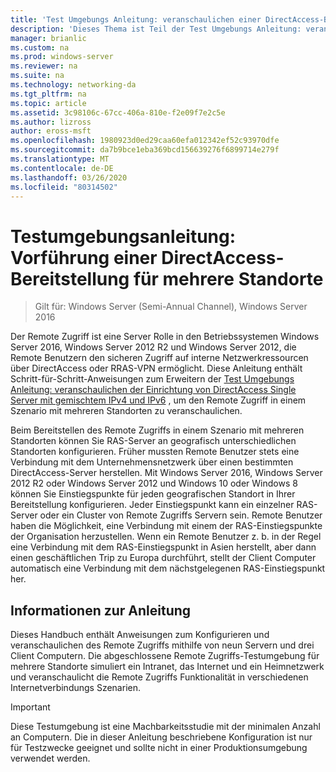 ```yaml
---
title: 'Test Umgebungs Anleitung: veranschaulichen einer DirectAccess-Bereitstellung mit mehreren Standorten'
description: 'Dieses Thema ist Teil der Test Umgebungs Anleitung: veranschaulichen einer DirectAccess-Bereitstellung für mehrere Standorte für Windows Server 2016'
manager: brianlic
ms.custom: na
ms.prod: windows-server
ms.reviewer: na
ms.suite: na
ms.technology: networking-da
ms.tgt_pltfrm: na
ms.topic: article
ms.assetid: 3c98106c-67cc-406a-810e-f2e09f7e2c5e
ms.author: lizross
author: eross-msft
ms.openlocfilehash: 1980923d0ed29caa60efa012342ef52c93970dfe
ms.sourcegitcommit: da7b9bce1eba369bcd156639276f6899714e279f
ms.translationtype: MT
ms.contentlocale: de-DE
ms.lasthandoff: 03/26/2020
ms.locfileid: "80314502"
---
```

# <a name="test-lab-guide-demonstrate-a-directaccess-multisite-deployment"></a>Testumgebungsanleitung: Vorführung einer DirectAccess-Bereitstellung für mehrere Standorte

>Gilt für: Windows Server (Semi-Annual Channel), Windows Server 2016

Der Remote Zugriff ist eine Server Rolle in den Betriebssystemen Windows Server 2016, Windows Server 2012 R2 und Windows Server 2012, die Remote Benutzern den sicheren Zugriff auf interne Netzwerkressourcen über DirectAccess oder RRAS-VPN ermöglicht. Diese Anleitung enthält Schritt-für-Schritt-Anweisungen zum Erweitern der [Test Umgebungs Anleitung: veranschaulichen der Einrichtung von DirectAccess Single Server mit gemischtem IPv4 und IPv6](https://go.microsoft.com/fwlink/p/?LinkId=237004) , um den Remote Zugriff in einem Szenario mit mehreren Standorten zu veranschaulichen.  
  
Beim Bereitstellen des Remote Zugriffs in einem Szenario mit mehreren Standorten können Sie RAS-Server an geografisch unterschiedlichen Standorten konfigurieren. Früher mussten Remote Benutzer stets eine Verbindung mit dem Unternehmensnetzwerk über einen bestimmten DirectAccess-Server herstellen. Mit Windows Server 2016, Windows Server 2012 R2 oder Windows Server 2012 und Windows 10 oder Windows 8 können Sie Einstiegspunkte für jeden geografischen Standort in Ihrer Bereitstellung konfigurieren. Jeder Einstiegspunkt kann ein einzelner RAS-Server oder ein Cluster von Remote Zugriffs Servern sein. Remote Benutzer haben die Möglichkeit, eine Verbindung mit einem der RAS-Einstiegspunkte der Organisation herzustellen. Wenn ein Remote Benutzer z. b. in der Regel eine Verbindung mit dem RAS-Einstiegspunkt in Asien herstellt, aber dann einen geschäftlichen Trip zu Europa durchführt, stellt der Client Computer automatisch eine Verbindung mit dem nächstgelegenen RAS-Einstiegspunkt her.  
  
## <a name="about-this-guide"></a>Informationen zur Anleitung  
Dieses Handbuch enthält Anweisungen zum Konfigurieren und veranschaulichen des Remote Zugriffs mithilfe von neun Servern und drei Client Computern. Die abgeschlossene Remote Zugriffs-Testumgebung für mehrere Standorte simuliert ein Intranet, das Internet und ein Heimnetzwerk und veranschaulicht die Remote Zugriffs Funktionalität in verschiedenen Internetverbindungs Szenarien.  
  
> [!IMPORTANT]  
> Diese Testumgebung ist eine Machbarkeitsstudie mit der minimalen Anzahl an Computern. Die in dieser Anleitung beschriebene Konfiguration ist nur für Testzwecke geeignet und sollte nicht in einer Produktionsumgebung verwendet werden.  
  


